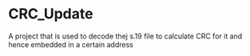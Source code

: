 # CRC_Update
A project that is used to decode thej s.19 file to calculate CRC for it and hence embedded in a certain address
